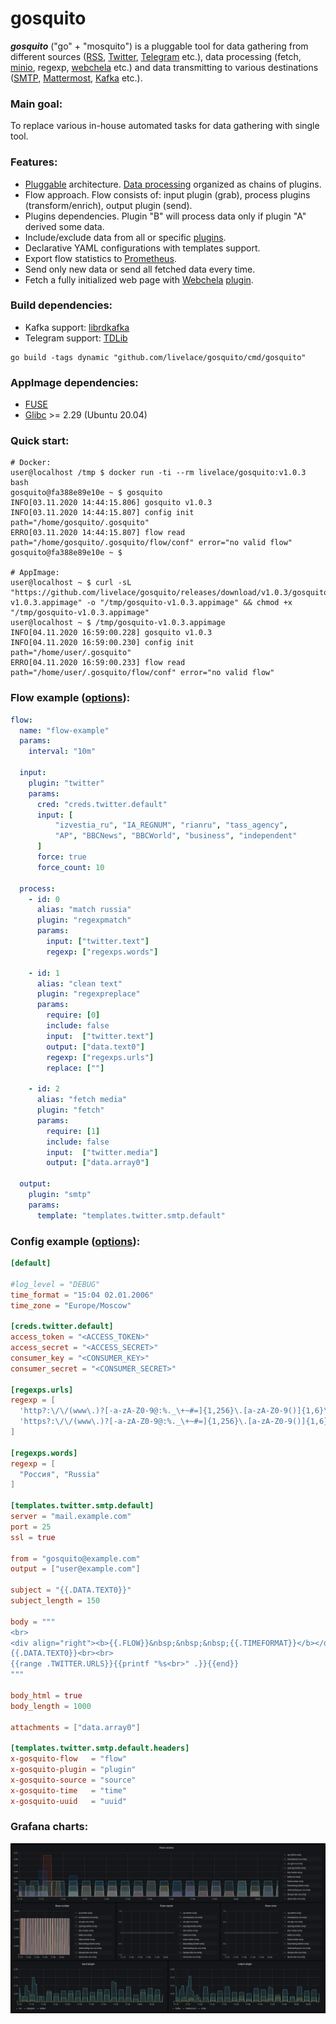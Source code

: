 # gosquito


***gosquito*** ("go" + "mosquito") is a pluggable tool for data
gathering from different sources
([RSS](https://en.wikipedia.org/wiki/RSS),
[Twitter](https://twitter.com), [Telegram](https://telegram.org/) etc.),
data processing (fetch, [minio](https://min.io/), regexp,
[webchela](https://github.com/livelace/webchela) etc.) and data
transmitting to various destinations
([SMTP](https://en.wikipedia.org/wiki/Simple_Mail_Transfer_Protocol),
[Mattermost](https://mattermost.org/),
[Kafka](https://kafka.apache.org/) etc.).

### Main goal:

To replace various in-house automated tasks for data gathering with
single tool.

### Features:

* [Pluggable](https://github.com/livelace/gosquito/blob/master/docs/plugins/plugins.md)
  architecture.
  [Data processing](https://github.com/livelace/gosquito/blob/master/docs/data.md)
  organized as chains of plugins.
* Flow approach. Flow consists of: input plugin (grab), process plugins (transform/enrich), output
  plugin (send).
* Plugins dependencies. Plugin "B" will process data only if plugin "A"
  derived some data.
* Include/exclude data from all or specific [plugins](https://github.com/livelace/gosquito/blob/master/docs/plugins/plugins.md).
* Declarative YAML configurations with templates support.
* Export flow statistics to [Prometheus](https://prometheus.io/).
* Send only new data or send all fetched data every time.
* Fetch a fully initialized web page with [Webchela](https://github.com/livelace/webchela) [plugin](https://github.com/livelace/gosquito/blob/master/docs/plugins/process/webchela.md).


### Build dependencies:

* Kafka support: [librdkafka](https://github.com/edenhill/librdkafka)
* Telegram support: [TDLib](https://github.com/tdlib/td)

```shell script
go build -tags dynamic "github.com/livelace/gosquito/cmd/gosquito"
```

### AppImage dependencies:

* [FUSE](https://github.com/libfuse/libfuse)
* [Glibc](https://www.gnu.org/software/libc/) >= 2.29 (Ubuntu 20.04)

### Quick start:

```shell script
# Docker:
user@localhost /tmp $ docker run -ti --rm livelace/gosquito:v1.0.3 bash
gosquito@fa388e89e10e ~ $ gosquito 
INFO[03.11.2020 14:44:15.806] gosquito v1.0.3   
INFO[03.11.2020 14:44:15.807] config init        path="/home/gosquito/.gosquito"
ERRO[03.11.2020 14:44:15.807] flow read          path="/home/gosquito/.gosquito/flow/conf" error="no valid flow"
gosquito@fa388e89e10e ~ $

# AppImage:
user@localhost ~ $ curl -sL "https://github.com/livelace/gosquito/releases/download/v1.0.3/gosquito-v1.0.3.appimage" -o "/tmp/gosquito-v1.0.3.appimage" && chmod +x "/tmp/gosquito-v1.0.3.appimage"
user@localhost ~ $ /tmp/gosquito-v1.0.3.appimage 
INFO[04.11.2020 16:59:00.228] gosquito v1.0.3   
INFO[04.11.2020 16:59:00.230] config init        path="/home/user/.gosquito"
ERRO[04.11.2020 16:59:00.233] flow read          path="/home/user/.gosquito/flow/conf" error="no valid flow"
```

### Flow example ([options](https://github.com/livelace/gosquito/blob/master/docs/flow.md)):

```yaml
flow:
  name: "flow-example"
  params:
    interval: "10m"

  input:
    plugin: "twitter"
    params:
      cred: "creds.twitter.default"
      input: [
          "izvestia_ru", "IA_REGNUM", "rianru", "tass_agency",
          "AP", "BBCNews", "BBCWorld", "business", "independent"
      ]
      force: true
      force_count: 10

  process:
    - id: 0
      alias: "match russia"
      plugin: "regexpmatch"
      params:
        input: ["twitter.text"]
        regexp: ["regexps.words"]

    - id: 1
      alias: "clean text"
      plugin: "regexpreplace"
      params:
        require: [0]
        include: false
        input:  ["twitter.text"]
        output: ["data.text0"]
        regexp: ["regexps.urls"]
        replace: [""]

    - id: 2
      alias: "fetch media"
      plugin: "fetch"
      params:
        require: [1]
        include: false
        input:  ["twitter.media"]
        output: ["data.array0"]

  output:
    plugin: "smtp"
    params:
      template: "templates.twitter.smtp.default"
```

### Config example ([options](https://github.com/livelace/gosquito/blob/master/docs/config.md)):

```toml
[default]

#log_level = "DEBUG"
time_format = "15:04 02.01.2006"
time_zone = "Europe/Moscow"

[creds.twitter.default]
access_token = "<ACCESS_TOKEN>"
access_secret = "<ACCESS_SECRET>"
consumer_key = "<CONSUMER_KEY>"
consumer_secret = "<CONSUMER_SECRET>"

[regexps.urls]
regexp = [
  'http?:\/\/(www\.)?[-a-zA-Z0-9@:%._\+~#=]{1,256}\.[a-zA-Z0-9()]{1,6}\b([-a-zA-Z0-9()@:%_\+.~#?&//=]*)',
  'https?:\/\/(www\.)?[-a-zA-Z0-9@:%._\+~#=]{1,256}\.[a-zA-Z0-9()]{1,6}\b([-a-zA-Z0-9()@:%_\+.~#?&//=]*)'
]

[regexps.words]
regexp = [
  "Россия", "Russia"
]

[templates.twitter.smtp.default]
server = "mail.example.com"
port = 25
ssl = true

from = "gosquito@example.com"
output = ["user@example.com"]

subject = "{{.DATA.TEXT0}}"
subject_length = 150

body = """
<br>
<div align="right"><b>{{.FLOW}}&nbsp;&nbsp;&nbsp;{{.TIMEFORMAT}}</b></div>
{{.DATA.TEXT0}}<br><br>
{{range .TWITTER.URLS}}{{printf "%s<br>" .}}{{end}}
"""

body_html = true
body_length = 1000

attachments = ["data.array0"]

[templates.twitter.smtp.default.headers]
x-gosquito-flow   = "flow"
x-gosquito-plugin = "plugin"
x-gosquito-source = "source"
x-gosquito-time   = "time"
x-gosquito-uuid   = "uuid"
```

### Grafana charts:

![grafana](https://github.com/livelace/gosquito/blob/master/assets/grafana.png)
